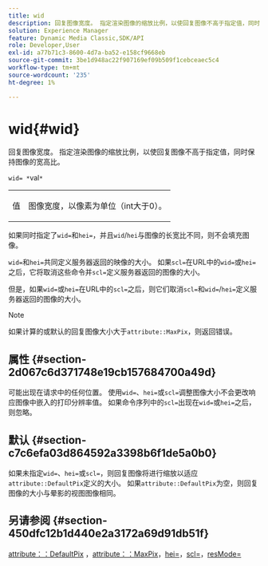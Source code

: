 ```yaml
---
title: wid
description: 回复图像宽度。 指定渲染图像的缩放比例，以使回复图像不高于指定值，同时保持图像的宽高比。
solution: Experience Manager
feature: Dynamic Media Classic,SDK/API
role: Developer,User
exl-id: a77b71c3-8600-4d7a-ba52-e158cf9668eb
source-git-commit: 3be1d948ac22f907169ef09b509f1cebceaec5c4
workflow-type: tm+mt
source-wordcount: '235'
ht-degree: 1%

---
```


# wid{#wid}

回复图像宽度。 指定渲染图像的缩放比例，以使回复图像不高于指定值，同时保持图像的宽高比。

`wid= *`val`*`

<table id="simpletable_1C898A7B99114BE986EC5553F6A31E82"> 
 <tr class="strow"> 
  <td class="stentry"> <p><span class="varname">值</span> </p> </td> 
  <td class="stentry"> <p>图像宽度，以像素为单位（int大于0）。 </p></td> 
 </tr> 
</table>

如果同时指定了`wid=`和`hei=`，并且`wid`/`hei`与图像的长宽比不同，则不会填充图像。

`wid=`和`hei=`共同定义服务器返回的映像的大小。 如果`scl=`在URL中的`wid=`或`hei=`之后，它将取消这些命令并`scl=`定义服务器返回的图像的大小。

但是，如果`wid=`或`hei=`在URL中的`scl=`之后，则它们取消`scl=`和`wid=`/`hei=`定义服务器返回的图像的大小。

>[!NOTE]
>
>如果计算的或默认的回复图像大小大于`attribute::MaxPix`，则返回错误。

## 属性 {#section-2d067c6d371748e19cb157684700a49d}

可能出现在请求中的任何位置。 使用`wid=`、`hei=`或`scl=`调整图像大小不会更改响应图像中嵌入的打印分辨率值。 如果命令序列中的`scl=`出现在`wid=`或`hei=`之后，则忽略。

## 默认 {#section-c7c6efa03d864592a3398b6f1de5a0b0}

如果未指定`wid=`、`hei=`或`scl=`，则回复图像将进行缩放以适应`attribute::DefaultPix`定义的大小。 如果`attribute::DefaultPix`为空，则回复图像的大小与晕影的视图图像相同。

## 另请参阅 {#section-450dfc12b1d440e2a3172a69d91db51f}

[attribute：：DefaultPix](../../../../../ir-api/material-cat/image-rendering-api-ref/c-ir-material-catalog/c-ir-attributes-reference/r-ir-defaultpix.md#reference-102c98f9b5d24d2aaaeb756653fb0e6f) ，[attribute：：MaxPix](../../../../../ir-api/material-cat/image-rendering-api-ref/c-ir-material-catalog/c-ir-attributes-reference/r-ir-maxpix.md#reference-569f186bbc2840a6bd3cffa8ff3e7657)，[hei=](../../../../../ir-api/http-protocol/image-rendering-api-ref/c-ir-http-protocol-ref/c-ir-http-protocol-command-reference/r-ir-hei.md#reference-1c08f60365a94417a39867c09cac5478)，[scl=](../../../../../ir-api/http-protocol/image-rendering-api-ref/c-ir-http-protocol-ref/c-ir-http-protocol-command-reference/r-ir-scl.md#reference-b14b51a6cbe34f0bba42880540592f29)，[resMode=](../../../../../ir-api/http-protocol/image-rendering-api-ref/c-ir-http-protocol-ref/c-ir-http-protocol-command-reference/r-ir-http-resmode.md#reference-851a5b636f8948cfb11456c9b7dab0d3)
